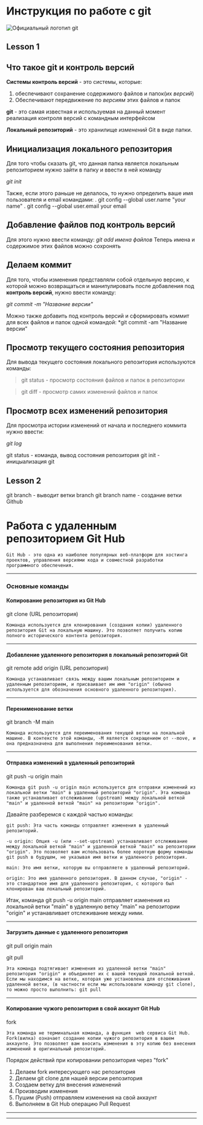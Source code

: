 # Инструкция по работе с git
![Официальный логотип git](logo.png)

## Lesson 1

## Что такое git и контроль версий
**Системы контроль версий** - это системы, которые: 
1. обеспечивают сохранение содержимого файлов и папок(их *версий*)
2. Обеспечивают передвижение по *версиям* этих файлов и папок

**git** - это самая известная и используемая на данный момент реализация контроля версий с командным интерфейсом

**Локальный репозиторий** - это хранилище *изменений* Git в виде папки.

## Инициализация локального репозитория

Для того чтобы сказать git, что данная папка является локальным репозиторием нужно зайти в папку и ввести в ней команду

*git init*

Также, если этого раньше не делалось, то нужно определить ваше имя пользователя и email командами:
. git config --global user.name "your name"
. git config --global user.email your email 

## Добавление файлов под контроль версий

Для этого нужно ввести команду:
*git add имена файлов*
Теперь имена и содержимое этих файлов можно сохронять

## Делаем коммит

Для того, чтобы изменения представляли собой отдельную версию, к которой можно возвращаться и манипулировать после добавления под **контроль версий**, нужно ввести команду:

*git commit -m "Название версии"*

Можно также добавить под контроль версий и сформировать коммит для всех  файлов и папок одной командой:
*git commit -am "Название версии"

## Просмотр текущего состояния репозитория
Для вывода текущего состояния локального репозитория используются команды:

>git status - просмотр состояния файлов и папок в репозитории

> git diff - просмотр самих изменений файлов и папок

## Просмотр всех изменений репозитория

Для просмотра истории изменений от начала и последнего коммита нужно ввести:

*git log*

git status - команда, вывод состояния репозитория
git init - иницыализация git
## Lesson 2
git branch - выводит ветки
branch
git branch name - создание ветки
Github

# Работа с удаленным репозиторием Git Hub

    Git Hub - это одна из наиболее популярных веб-платформ для хостинга проектов, управления версиями кода и совместной разработки программного обеспечения.
___ 

### Основные команды

#### Копирование репозитория из Git Hub
git clone (URL репозитория)

    Команда используется для клонирования (создания копии) удаленного репозитория Git на локальную машину. Это позволяет получить копию полного исторического контента репозитория.
___

#### Добавление удаленного репозитория в локальный репозиторий Git
git remote add origin (URL репозитория)

    Команда устанавливает связь между вашим локальным репозиторием и удаленным репозиторием, и присваивает им имя "origin" (обычно используется для обозначения основного удаленного репозитория).
___

#### Перенименование ветки
git branch -M main

    Команда используется для переименования текущей ветки на локальной машине. В контексте этой команды, -M является сокращением от --move, и она предназначена для выполнения переименования ветки.
___

#### Отправка изменений в удаленный репозиторий
git push -u origin main

    Команда git push -u origin main используется для отправки изменений из локальной ветки "main" в удаленный репозиторий "origin". Эта команда также устанавливает отслеживание (upstream) между локальной веткой "main" и удаленной веткой "main" на репозитории "origin".

Давайте разберемся с каждой частью команды:

    git push: Эта часть команды отправляет изменения в удаленный репозиторий.

    -u origin: Опция -u (или --set-upstream) устанавливает отслеживание между локальной веткой "main" и удаленной веткой "main" на репозитории "origin". Это позволяет вам использовать более короткую форму команды git push в будущем, не указывая имя ветки и удаленного репозитория.

    main: Это имя ветки, которую вы отправляете в удаленный репозиторий.

    origin: Это имя удаленного репозитория. В данном случае, "origin" - это стандартное имя для удаленного репозитория, с которого был клонирован ваш локальный репозиторий.

Итак, команда git push -u origin main отправляет изменения из локальной ветки "main" в удаленную ветку "main" на репозитории "origin" и устанавливает отслеживание между ними.
___

#### Загрузить данные с удаленного репозитория
git pull origin main

git pull

    Эта команда подтягивает изменения из удаленной ветки "main" репозитория "origin" и объединяет их с вашей текущей локальной веткой.
    Если мы находимся на ветке, которая уже установлена для отслеживания удаленной ветки, (в частности если мы использовали команду git clone), то можно просто выполнить: git pull
___

#### Копирование чужого репозитория в свой аккаунт Git Hub
fork

    Эта команда не терминальная команда, а функция  web сервиса Git Hub.
    Fork(вилка) означает создание копии чужого репозитория в вашем аккаунте. Это позволяет вам вносить изменения в эту копию без внесения изменений в оригинальный репозиторий.

Порядок действий при копировании репозитория через "fork"

1. Делаем fork интересующего нас репозитория
2. Делаем git clone для нашей версии репозитория
3. Создаем ветку для внесения изменений
4. Производим изменения
5. Пушим (Push) отправляем изменения на свой аккаунт
6. Выполняем в Git Hub операцию Pull Request 
___
___

